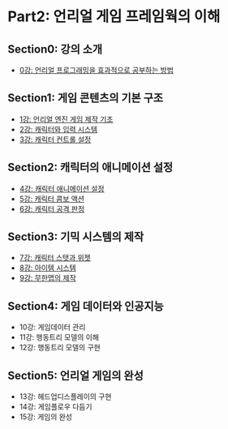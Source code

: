 # Part2: 언리얼 게임 프레임웍의 이해

## Section0: 강의 소개

- [0강: 언리얼 프로그래밍을 효과적으로 공부하는 방법](./Lecture0.md)

## Section1: 게임 콘텐츠의 기본 구조

- [1강: 언리얼 엔진 게임 제작 기초](./Lecture1.md)
- [2강: 캐릭터와 입력 시스템](./Lecture2.md)
- [3강: 캐릭터 컨트롤 설정](./Lecture3.md)

## Section2: 캐릭터의 애니메이션 설정

- [4강: 캐릭터 애니메이션 설정](./Lecture4.md)
- [5강: 캐릭터 콤보 액션](./Lecture5.md)
- [6강: 캐릭터 공격 판정](./Lecture6.md)

## Section3: 기믹 시스템의 제작

- [7강: 캐릭터 스탯과 위젯](./Lecture7.md)
- [8강: 아이템 시스템](./Lecture8.md)
- [9강: 무한맵의 제작](./Lecture9.md)

## Section4: 게임 데이터와 인공지능

- 10강: 게임데이터 관리
- 11강: 행동트리 모델의 이해
- 12강: 행동트리 모델의 구현

## Section5: 언리얼 게임의 완성

- 13강: 헤드업디스플레이의 구현
- 14강: 게임플로우 다듬기
- 15강: 게임의 완성